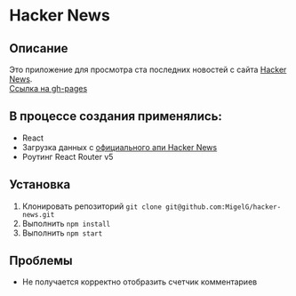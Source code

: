# Hacker News
## Описание
Это приложение для просмотра ста последних новостей с сайта [Hacker News](https://news.ycombinator.com/news).  
[Ссылка на gh-pages](https://migelg.github.io/hacker-news)
## В процессе создания применялись:
* React
* Загрузка данных с [официального апи Hacker News](https://github.com/HackerNews/API)
* Роутинг React Router v5
## Установка
1. Клонировать репозиторий `git clone git@github.com:MigelG/hacker-news.git`
2. Выполнить `npm install`
3. Выполнить `npm start`
## Проблемы
* Не получается корректно отобразить счетчик комментариев